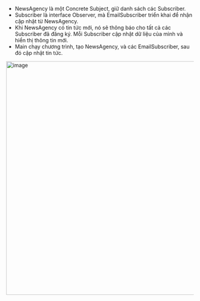 - NewsAgency là một Concrete Subject, giữ danh sách các Subscriber.
- Subscriber là interface Observer, mà EmailSubscriber triển khai để nhận cập nhật từ NewsAgency.
- Khi NewsAgency có tin tức mới, nó sẽ thông báo cho tất cả các Subscriber đã đăng ký. Mỗi Subscriber cập nhật dữ liệu của mình và hiển thị thông tin mới.
- Main chạy chương trình, tạo NewsAgency, và các EmailSubscriber, sau đó cập nhật tin tức.
<img width="627" alt="image" src="https://github.com/git-thaitech/design-patterns/assets/72333463/64d1cc19-8569-45d9-9e14-402941d9c1fd">
